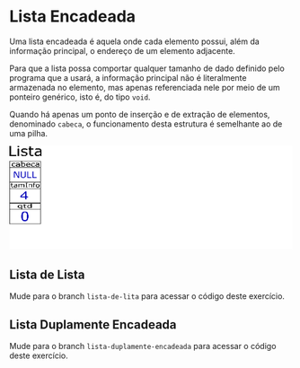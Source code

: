 # Lista Encadeada

Uma lista encadeada é aquela onde cada elemento possui, além da informação principal, o endereço de um elemento adjacente.

Para que a lista possa comportar qualquer tamanho de dado definido pelo programa que a usará, a informação principal não é literalmente armazenada no elemento, mas apenas referenciada nele por meio de um ponteiro genérico, isto é, do tipo ```void```.

Quando há apenas um ponto de inserção e de extração de elementos, denominado ```cabeca```, o funcionamento desta estrutura é semelhante ao de uma pilha.

![image](lista.gif)

## Lista de Lista

Mude para o branch ```lista-de-lita``` para acessar o código deste exercício.

## Lista Duplamente Encadeada

Mude para o branch ```lista-duplamente-encadeada``` para acessar o código deste exercício.
